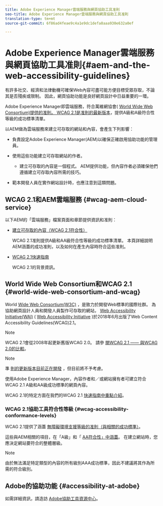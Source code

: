 ```yaml
---
title: Adobe Experience Manager雲端服務與網頁協助工具准則
seo-title: Adobe Experience Manager雲端服務與網頁協助工具准則
translation-type: tm+mt
source-git-commit: 6f86ad4feae9c4a1e9dc1defa8aaa930e632a0ef

---
```



# Adobe Experience Manager雲端服務與網頁協助工具准則{#aem-and-the-web-accessibility-guidelines}

有許多社交、經濟和法律動機可確保Web內容可盡可能方便目標受眾存取，不論其是否殘疾或限制。 因此，網頁協助功能是良好網頁設計中日益重要的一環。

Adobe Experience Manager即雲端服務，符合萬維網協會( [World Wide Web Consortium)提供的准則。 WCAG 2.1是准則的最新版本](#world-wide-web-consortium-and-wcag)，提供A級和A級符合性等級的成功標準清單。

以AEM做為雲端服務來建立可存取的網站和內容，會產生下列影響：

* 負責設定Adobe Experience Manager(AEM)以確保正確啟用協助功能的管理員。

* 使用這些功能建立可存取網站的作者。

   * 建立可存取的內容是一個程式。 AEM提供功能，但內容作者必須確保他們遵循建立可存取內容所需的技巧。

* 範本開發人員在實作網站設計時，也應注意到這類問題。

## WCAG 2.1和AEM雲端服務 {#wcag-aem-cloud-service}

以下AEM的「雲端服務」檔案頁面和章節提供資訊和准則：

<!--
* [Configuring the Rich Text Editor for Producing Accessible Sites](/help/sites-administering/rte-accessible-content.md)
 
  Guidelines on how administrators can configure AEM for producing accessible content.
-->

* [建立可存取的內容（WCAG 2.1符合性）](/help/sites-cloud/authoring/fundamentals/accessible-content.md)

   WCAG 2.1准則提供A級和AA級符合性等級的成功標準清單。 本頁詳細說明AEM涵蓋的成功准則，以及如何在產生內容時符合這些准則。

* [WCAG 2.1快速指南](/help/onboarding/accessibility/quick-guide-wcag.md)

   WCAG 2.1的背景資訊。

<!--
* [Creating Accessible Adaptive Forms](/help/forms/using/creating-accessible-adaptive-forms.md)
 
  Adobe Experience Manager (AEM) includes a number of features and capabilities that enhance the usability of adaptive forms for users with different abilities. The solution also assists form authors in creating accessible adaptive forms.
-->

## World Wide Web Consortium和WCAG 2.1 {#world-wide-web-consortium-and-wcag}

World [Wide Web Consortium(W3C)](https://www.w3.org/) ，是致力於開發Web標準的國際社群。 為協助網頁設計人員和開發人員製作可存取的網站， [Web Accessibility Initiative(WAI)](https://www.w3.org/WAI/) ( [Web Accessibility Initiative](https://www.w3.org/TR/WCAG/) )於2018年6月出版了Web Content Accessibility Guidelines(WCAG)2.1。

>[!NOTE]
> 
> WCAG 2.1會從2008年起更新舊版WCAG 2.0。 請參 [閱WCAG 2.1 —— 與WCAG 2.0的比較](https://www.w3.org/TR/WCAG21/#comparison-with-wcag-2-0)。

<!--
> The original version, [WCAG 1.0](https://www.w3.org/TR/WCAG10/), was published in 1999.
-->

>[!NOTE]
> 
>準 [則的更新版本目前正在開發](https://www.w3.org/TR/WCAG22/) ，但目前將不予考慮。

使用Adobe Experience Manager，內容作者和／或網站擁有者可建立符合WCAG 2.1 A級和AA級成功標準的網頁內容。

WCAG 2.1的特定方面在我們的WCAG 2.1 [快速指南中重點介紹](/help/onboarding/accessibility/quick-guide-wcag.md)。

### WCAG 2.1協助工具符合性等級 {#wcag-accessibility-conformance-levels}

WCAG 2.1提供了涵蓋 [無障礙環境支援等級的准則（與相關的成功標準）](https://www.w3.org/TR/WCAG/#conformance)。

這些與AEM相關的項目，在「A級」和「 [AA符合性」中涵蓋](/help/sites-cloud/authoring/fundamentals/accessible-content.md)。 在建立網站時，您應決定網站要符合的整體層級。

>[!NOTE]
> 
>由於無法滿足特定類型的內容的所有級別AAA成功標準，因此不建議將其作為所需的符合級別。

## Adobe的協助功能 {#accessibility-at-adobe}

如需詳細資訊，請造訪 [Adobe協助工具資源中心](https://www.adobe.com/accessibility/)。



